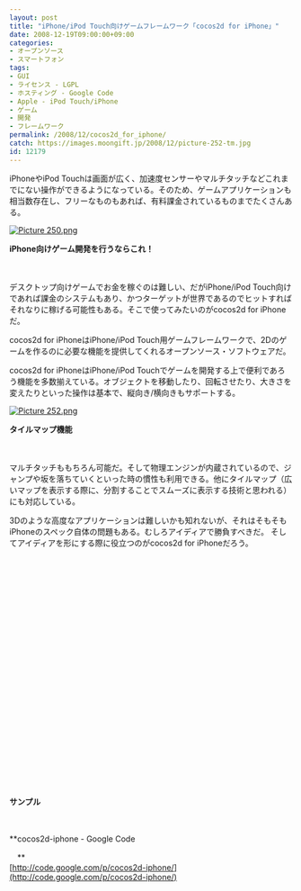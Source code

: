 ```yaml
---
layout: post
title: "iPhone/iPod Touch向けゲームフレームワーク「cocos2d for iPhone」"
date: 2008-12-19T09:00:00+09:00
categories:
- オープンソース
- スマートフォン
tags: 
- GUI
- ライセンス - LGPL
- ホスティング - Google Code
- Apple - iPod Touch/iPhone
- ゲーム
- 開発
- フレームワーク
permalink: /2008/12/cocos2d_for_iphone/
catch: https://images.moongift.jp/2008/12/picture-252-tm.jpg
id: 12179
---
```

iPhoneやiPod Touchは画面が広く、加速度センサーやマルチタッチなどこれまでにない操作ができるようになっている。そのため、ゲームアプリケーションも相当数存在し、フリーなものもあれば、有料課金されているものまでたくさんある。

  

[![Picture 250.png](https://images.moongift.jp/2008/12/picture-250-tm.jpg)](https://images.moongift.jp/2008/12/picture-250.png)  
  
**iPhone向けゲーム開発を行うならこれ！**

  

　

  

デスクトップ向けゲームでお金を稼ぐのは難しい、だがiPhone/iPod Touch向けであれば課金のシステムもあり、かつターゲットが世界であるのでヒットすればそれなりに稼げる可能性もある。そこで使ってみたいのがcocos2d for iPhoneだ。

  

cocos2d for iPhoneはiPhone/iPod Touch用ゲームフレームワークで、2Dのゲームを作るのに必要な機能を提供してくれるオープンソース・ソフトウェアだ。

  
  
<!--more-->  

cocos2d for iPhoneはiPhone/iPod Touchでゲームを開発する上で便利であろう機能を多数揃えている。オブジェクトを移動したり、回転させたり、大きさを変えたりといった操作は基本で、縦向き/横向きもサポートする。

  

[![Picture 252.png](https://images.moongift.jp/2008/12/picture-252-tm.jpg)](https://images.moongift.jp/2008/12/picture-252.png)

  

**タイルマップ機能**

  

　

  

マルチタッチももちろん可能だ。そして物理エンジンが内蔵されているので、ジャンプや坂を落ちていくといった時の慣性も利用できる。他にタイルマップ（広いマップを表示する際に、分割することでスムーズに表示する技術と思われる）にも対応している。

  

3Dのような高度なアプリケーションは難しいかも知れないが、それはそもそもiPhoneのスペック自体の問題もある。むしろアイディアで勝負すべきだ。 そしてアイディアを形にする際に役立つのがcocos2d for iPhoneだろう。

  

<object width="425" height="344"><br><param name="movie" value="http://www.youtube.com/v/GNYbYcIqlxM&amp;hl=ja&amp;fs=1">
<br><param name="allowFullScreen" value="true">
<br><param name="allowscriptaccess" value="always">
<br><embed src="http://www.youtube.com/v/GNYbYcIqlxM&amp;hl=ja&amp;fs=1" type="application/x-shockwave-flash" allowscriptaccess="always" allowfullscreen="true" width="425" height="344"></embed><br></object>

  

**サンプル**

  

　

  

**cocos2d-iphone - Google Code  
  
　**  
  [http://code.google.com/p/cocos2d-iphone/](http://code.google.com/p/cocos2d-iphone/)

  
